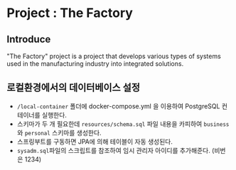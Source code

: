 # Project : The Factory 

## Introduce

"The Factory" project is a project that develops various types of systems used in the manufacturing industry into integrated solutions. 

## 로컬환경에서의 데이터베이스 설정
- `/local-container` 폴더에 docker-compose.yml 을 이용하여 PostgreSQL 컨테이너를 실행한다. 
- 스키마가 두 개 필요한데 `resources/schema.sql` 파일 내용을 카피하여 `business`와 `personal` 스키마를 생성한다.
- 스프링부트를 구동하면 JPA에 의해 테이블이 자동 생성된다. 
- `sysadm.sql`파일의 스크립트를 참조하여 임시 관리자 아이디를 추가해준다. (비번은 1234)